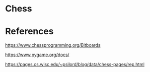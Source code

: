# Chess


# References
https://www.chessprogramming.org/Bitboards

https://www.pygame.org/docs/

https://pages.cs.wisc.edu/~psilord/blog/data/chess-pages/rep.html

